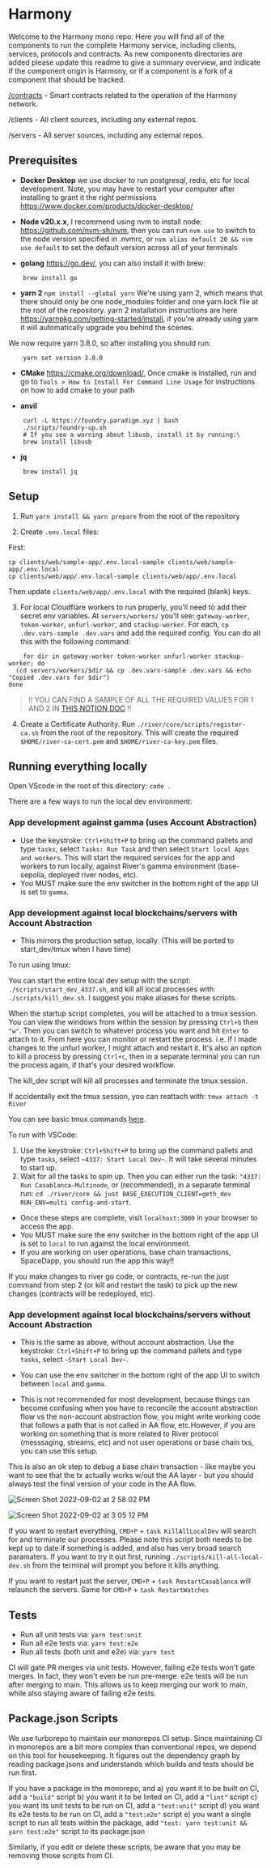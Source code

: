 # Harmony

Welcome to the Harmony mono repo. Here you will find all of the components to run the complete Harmony service, including clients, services, protocols and contracts. As new components directories are added please update this readme to give a summary overview, and indicate if the component origin is Harmony, or if a component is a fork of a component that should be tracked.

[/contracts](contracts) - Smart contracts related to the operation of the Harmony network.

/clients - All client sources, including any external repos.

/servers - All server sources, including any external repos.

## Prerequisites

- **Docker Desktop** we use docker to run postgresql, redis, etc for local development. Note, you may have to restart your computer after installing to grant it the right permissions <https://www.docker.com/products/docker-desktop/>

- **Node v20.x.x**, I recommend using nvm to install node: <https://github.com/nvm-sh/nvm>, then you can run `nvm use` to switch to the node version specified in .nvmrc, or `nvm alias default 20 && nvm use default` to set the default version across all of your terminals

- **golang** <https://go.dev/>, you can also install it with brew:

```
    brew install go
```

- **yarn 2** `npm install --global yarn` We're using yarn 2, which means that there should only be one node_modules folder and one yarn.lock file at the root of the repository. yarn 2 installation instructions are here <https://yarnpkg.com/getting-started/install>, if you're already using yarn it will automatically upgrade you behind the scenes.

We now require yarn 3.8.0, so after installing you should run:

```
    yarn set version 3.8.0
```

- **CMake** <https://cmake.org/download/>, Once cmake is installed, run and go to `Tools > How to Install For Command Line Usage` for instructions on how to add cmake to your path

- **anvil**

```
    curl -L https://foundry.paradigm.xyz | bash
    ./scripts/foundry-up.sh
    # If you see a warning about libusb, install it by running:\
    brew install libusb
```

- **jq**

```
    brew install jq
```

## Setup

1. Run `yarn install && yarn prepare` from the root of the repository

2. Create `.env.local` files:

First:

```
cp clients/web/sample-app/.env.local-sample clients/web/sample-app/.env.local
cp clients/web/app/.env.local-sample clients/web/app/.env.local
```

Then update `clients/web/app/.env.local` with the required (blank) keys.

3. For local Cloudflare workers to run properly, you'll need to add their secret env variables. At `servers/workers/` you'll see: `gateway-worker`, `token-worker`, `unfurl-worker`, and `stackup-worker`. For each, `cp .dev.vars-sample .dev.vars` and add the required config. You can do all this with the following command:

```
    for dir in gateway-worker token-worker unfurl-worker stackup-worker; do
  (cd servers/workers/$dir && cp .dev.vars-sample .dev.vars && echo "Copied .dev.vars for $dir")
done
```

> !! YOU CAN FIND A SAMPLE OF ALL THE REQUIRED VALUES FOR 1 AND 2 IN [THIS NOTION DOC](https://www.notion.so/herenottherelabs/env-files-for-local-dev-046b81ff5bb947d69b9c3cf107c3597d) !!

4. Create a Certificate Authority. Run `./river/core/scripts/register-ca.sh` from the root of the repository. This will create the required `$HOME/river-ca-cert.pem` and `$HOME/river-ca-key.pem` files.

## Running everything locally

Open VScode in the root of this directory: `code .`

There are a few ways to run the local dev environment:

### App development against gamma (uses Account Abstraction)

- Use the keystroke: `Ctrl+Shift+P` to bring up the command pallets and type `tasks`, select `Tasks: Run Task` and then select `Start local Apps and workers`. This will start the required services for the app and workers to run locally, against River's gamma environment (base-sepolia, deployed river nodes, etc).
- You MUST make sure the env switcher in the bottom right of the app UI is set to `gamma`.

### App development against local blockchains/servers with Account Abstraction

- This mirrors the production setup, locally. (This will be ported to start_dev/tmux when I have time)

To run using tmux:

You can start the entire local dev setup with the script: `./scripts/start_dev_4337.sh`, and kill all local processes with: `./scripts/kill_dev.sh`. I suggest you make aliases for these scripts.

When the startup script completes, you will be attached to a tmux session. You can view the windows from within the session by pressing `Ctrl+b` then `"w"`. Then you can switch to whatever process you want and hit `Enter` to attach to it. From here you can monitor or restart the process. i.e. if I made changes to the unfurl worker, I might attach and restart it. It's also an option to kill a process by pressing `Ctrl+c`, then in a separate terminal you can run the process again, if that's your desired workflow.

The kill_dev script will kill all processes and terminate the tmux session.

If accidentally exit the tmux session, you can reattach with: `tmux attach -t River`

You can see basic tmux commands [here](https://gist.github.com/simplysh/dd61e464e521efd1e17a8515f19d11d2).

To run with VSCode:

1. Use the keystroke: `Ctrl+Shift+P` to bring up the command pallets and type `tasks`, select `~4337: Start Local Dev~`. It will take several minutes to start up.
2. Wait for all the tasks to spin up. Then you can either run the task: `"4337: Run Casablanca-Multinode`, or (recommended), in a separate terminal run: `cd ./river/core && just BASE_EXECUTION_CLIENT=geth_dev RUN_ENV=multi config-and-start`.

- Once these steps are complete, visit `localhost:3000` in your browser to access the app.
- You MUST make sure the env switcher in the bottom right of the app UI is set to `local` to run against the local environment.
- If you are working on user operations, base chain transactions, SpaceDapp, you should run the app this way!!

If you make changes to river go code, or contracts, re-run the just command from step 2 (or kill and restart the task) to pick up the new changes (contracts will be redeployed, etc).

### App development against local blockchains/servers without Account Abstraction

- This is the same as above, without account abstraction. Use the keystroke: `Ctrl+Shift+P` to bring up the command pallets and type `tasks`, select `~Start Local Dev~`.
- You can use the env switcher in the bottom right of the app UI to switch between `local` and `gamma`.

- This is not recommended for most development, because things can become confusing when you have to reconcile the account abstraction flow vs the non-account abstraction flow, you might write working code that follows a path that is not called in AA flow, etc.However, if you are working on something that is more related to River protocol (messsaging, streams, etc) and not user operations or base chain txs, you can use this setup.

This is also an ok step to debug a base chain transaction - like maybe you want to see that the tx actually works w/out the AA layer - but you should always test the final version of your code in the AA flow.

![Screen Shot 2022-09-02 at 2 58 02 PM](https://user-images.githubusercontent.com/950745/188241222-c71d65dc-cda4-41db-8272-f5bdb18e26bf.png)

![Screen Shot 2022-09-02 at 3 05 12 PM](https://user-images.githubusercontent.com/950745/188241166-cf387398-6b43-4366-bead-b8c50fd1b0c2.png)

If you want to restart everything, `CMD+P` + `task KillAllLocalDev` will search for and terminate our processes. Please note this script both needs to be kept up to date if something is added, and also has very broad search paramaters. If you want to try it out first, running `./scripts/kill-all-local-dev.sh` from the terminal will prompt you before it kills anything.

If you want to restart just the server, `CMD+P` + `task RestartCasablanca` will relaunch the servers. Same for `CMD+P` + `task RestartWatches`

## Tests

- Run all unit tests via: `yarn test:unit`
- Run all e2e tests via: `yarn test:e2e`
- Run all tests (both unit and e2e) via: `yarn test`

CI will gate PR merges via unit tests. However, failing e2e tests won't gate merges. In fact, they won't even be run pre-merge. e2e tests will be run after merging to main. This allows us to keep merging our work to main, while also staying aware of failing e2e tests.

## Package.json Scripts

We use turborepo to maintain our monorepos CI setup. Since maintaining CI in monorepos are a bit more complex than conventional repos, we depend on this tool for housekeeping. It figures out the dependency graph by reading package.jsons and understands which builds and tests should be run first.

If you have a package in the monorepo, and
a) you want it to be built on CI, add a `"build"` script
b) you want it to be linted on CI, add a `"lint"` script
c) you want its unit tests to be run on CI, add a `"test:unit"` script
d) you want its e2e tests to be run on CI, add a `"test:e2e"` script
e) you want a single script to run all tests within the package, add `"test: yarn test:unit && yarn test:e2e"` script to its package.json

Similarly, if you edit or delete these scripts, be aware that you may be removing those scripts from CI.
